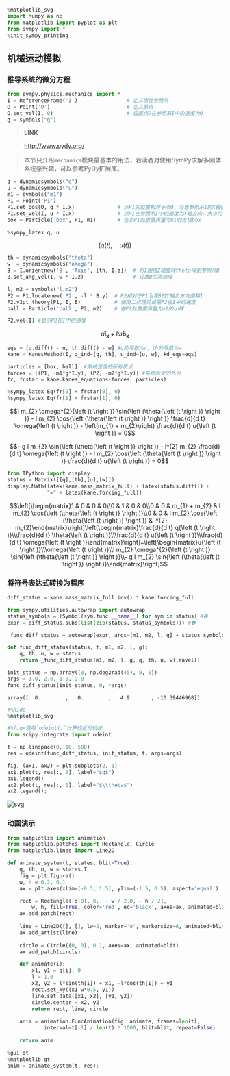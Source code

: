

```python
%matplotlib_svg
import numpy as np
from matplotlib import pyplot as plt
from sympy import *
%init_sympy_printing
```

## 机械运动模拟

### 推导系统的微分方程


```python
from sympy.physics.mechanics import *
I = ReferenceFrame('I')                # 定义惯性参照系
O = Point('O')                         # 定义原点
O.set_vel(I, 0)                        # 设置点O在参照系I中的速度为0
g = symbols("g")
```

> **LINK**

> http://www.pydy.org/

> 本节只介绍`mechanics`模块最基本的用法，若读者对使用SymPy求解多刚体系统感兴趣，可以参考PyDy扩展库。


```python
q = dynamicsymbols("q")
u = dynamicsymbols("u")
m1 = symbols("m1")
P1 = Point('P1')                    
P1.set_pos(O, q * I.x)              # 点P1的位置相对于点O，沿着参照系I的X轴偏移q
P1.set_vel(I, u * I.x)              # 点P1在参照系I中的速度为X轴方向，大小为u
box = Particle('box', P1, m1)       # 在点P1处放置质量为m1的方块box
```


```python
%sympy_latex q, u
```


$$\left ( q{\left (t \right )}, \quad u{\left (t \right )}\right )$$



```python
th = dynamicsymbols("theta")
w  = dynamicsymbols("omega")
B = I.orientnew('B', 'Axis', [th, I.z])  # 将I围绕Z轴旋转theta得到参照系B
B.set_ang_vel(I, w * I.z)                # 设置B的角速度
```


```python
l, m2 = symbols("l,m2")
P2 = P1.locatenew('P2', -l * B.y)  # P2相对于P1沿着B的Y轴负方向偏移l
P2.v2pt_theory(P1, I, B)           # 使用二点理论设置P2在I中的速度
ball = Particle('ball', P2, m2)    # 在P2处放置质量为m2的小球 
```


```python
P2.vel(I) #显示P2在I中的速度
```




$$u\mathbf{\hat{i}_x} + l \omega\mathbf{\hat{b}_x}$$




```python
eqs = [q.diff() - u, th.diff() - w] #q的导数为u，th的导数为w
kane = KanesMethod(I, q_ind=[q, th], u_ind=[u, w], kd_eqs=eqs)
```


```python
particles = [box, ball]  #系统包含的所有质点
forces = [(P1, -m1*g*I.y), (P2, -m2*g*I.y)] #系统所受的外力
fr, frstar = kane.kanes_equations(forces, particles)
```


```python
%sympy_latex Eq(fr[0] + frstar[0], 0)
%sympy_latex Eq(fr[1] + frstar[1], 0)
```


$$l m_{2} \omega^{2}{\left (t \right )} \sin{\left (\theta{\left (t \right )} \right )} - l m_{2} \cos{\left (\theta{\left (t \right )} \right )} \frac{d}{d t} \omega{\left (t \right )} - \left(m_{1} + m_{2}\right) \frac{d}{d t} u{\left (t \right )} = 0$$



$$- g l m_{2} \sin{\left (\theta{\left (t \right )} \right )} - l^{2} m_{2} \frac{d}{d t} \omega{\left (t \right )} - l m_{2} \cos{\left (\theta{\left (t \right )} \right )} \frac{d}{d t} u{\left (t \right )} = 0$$



```python
from IPython import display
status = Matrix([[q],[th],[u],[w]])
display.Math(latex(kane.mass_matrix_full) + latex(status.diff()) + 
             "=" + latex(kane.forcing_full))
```




$$\left[\begin{matrix}1 & 0 & 0 & 0\\0 & 1 & 0 & 0\\0 & 0 & m_{1} + m_{2} & l m_{2} \cos{\left (\theta{\left (t \right )} \right )}\\0 & 0 & l m_{2} \cos{\left (\theta{\left (t \right )} \right )} & l^{2} m_{2}\end{matrix}\right]\left[\begin{matrix}\frac{d}{d t} q{\left (t \right )}\\\frac{d}{d t} \theta{\left (t \right )}\\\frac{d}{d t} u{\left (t \right )}\\\frac{d}{d t} \omega{\left (t \right )}\end{matrix}\right]=\left[\begin{matrix}u{\left (t \right )}\\\omega{\left (t \right )}\\l m_{2} \omega^{2}{\left (t \right )} \sin{\left (\theta{\left (t \right )} \right )}\\- g l m_{2} \sin{\left (\theta{\left (t \right )} \right )}\end{matrix}\right]$$



### 将符号表达式转换为程序


```python
diff_status = kane.mass_matrix_full.inv() * kane.forcing_full
```


```python
from sympy.utilities.autowrap import autowrap
status_symbols = [Symbol(sym.func.__name__) for sym in status] #❶
expr = diff_status.subs(list(zip(status, status_symbols))) #❷

_func_diff_status = autowrap(expr, args=[m1, m2, l, g] + status_symbols, tempdir=r".\tmp_mechanics") #❸
```


```python
def func_diff_status(status, t, m1, m2, l, g):
    q, th, u, w = status
    return _func_diff_status(m1, m2, l, g, q, th, u, w).ravel()

init_status = np.array([0, np.deg2rad(45), 0, 0])
args = 1.0, 2.0, 1.0, 9.8
func_diff_status(init_status, 0, *args)
```




    array([  0.        ,   0.        ,   4.9       , -10.39446968])




```python
#%hide
%matplotlib_svg
```


```python
#%fig=使用`odeint()`计算的运动轨迹
from scipy.integrate import odeint

t = np.linspace(0, 10, 500)
res = odeint(func_diff_status, init_status, t, args=args)

fig, (ax1, ax2) = plt.subplots(2, 1)
ax1.plot(t, res[:, 0], label="$q$")
ax1.legend()
ax2.plot(t, res[:, 1], label="$\\theta$")
ax2.legend();
```


![svg](sympy-500-mechanics_files/sympy-500-mechanics_19_0.svg)


### 动画演示


```python
from matplotlib import animation
from matplotlib.patches import Rectangle, Circle
from matplotlib.lines import Line2D

def animate_system(t, states, blit=True):
    q, th, u, w = states.T
    fig = plt.figure()
    w, h = 0.2, 0.1
    ax = plt.axes(xlim=(-0.5, 1.5), ylim=(-1.5, 0.5), aspect='equal')

    rect = Rectangle([q[0], 0,  - w / 2.0, - h / 2],
        w, h, fill=True, color='red', ec='black', axes=ax, animated=blit)
    ax.add_patch(rect)
    
    line = Line2D([], [], lw=2, marker='o', markersize=6, animated=blit, axes=ax)
    ax.add_artist(line)
    
    circle = Circle((0, 0), 0.1, axes=ax, animated=blit)
    ax.add_patch(circle)

    def animate(i):
        x1, y1 = q[i], 0
        l = 1.0
        x2, y2 = l*sin(th[i]) + x1, -l*cos(th[i]) + y1
        rect.set_xy((x1-w*0.5, y1))
        line.set_data([x1, x2], [y1, y2])
        circle.center = x2, y2
        return rect, line, circle
    
    anim = animation.FuncAnimation(fig, animate, frames=len(t),
            interval=t[-1] / len(t) * 1000, blit=blit, repeat=False)
        
    return anim
```


```python
%gui qt
%matplotlib qt
anim = animate_system(t, res);
```
